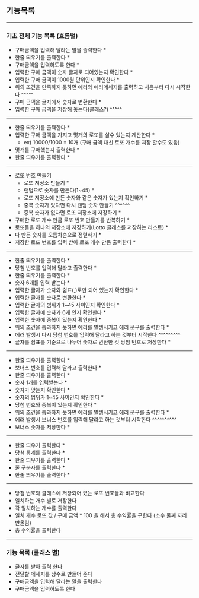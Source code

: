 ## 기능목록

------------------

### 기초 전체 기능 목록 (흐름별)

- 구매금액을 입력해 달라는 말을 출력한다 *
- 한줄 띄우기를 출력한다 *
- 구매금액을 입력하도록 한다 *
- 입력한 구매 금액이 숫자 글자로 되어있는지 확인한다 *
- 입력한 구매 금액이 1000원 단위인지 확인한다 *
- 위의 조건을 만족하지 못하면 에러와 에러메세지를 출력하고 처음부터 다시 시작한다 ^^^^^
- 구매 금액을 글자에서 숫자로 변환한다 *
- 입력한 구매 금액을 저장해 놓는다(클래스?) ^^^^^

------------------

- 한줄 띄우기를 출력한다 *
- 입력한 구매 금액을 가지고 몇개의 로또를 살수 있는지 계산한다 *
    - ex) 10000/1000 = 10개 (구매 금액 대신 로또 개수를 저장 할수도 있음)
- 몇개를 구매했는지 출력한다 *
- 한줄 띄우기를 출력한다 *

--------------------

- 로또 번호 만들기
    - 로또 저장소 만들기 *
    - 랜덤으로 숫자를 만든다(1~45) *
    - 로또 저장소에 만든 숫자와 같은 숫자가 있는지 확인하기 *
    - 중복 숫자가 있다면 다시 랜덤 숫자 만들기 ^^^^^^
    - 중복 숫자가 없다면 로또 저장소에 저장하기 *
- 구매한 로또 개수 만큼 로또 번호 만들기를 반복하기 *
- 로또들을 하나의 저장소에 저장하기(Lotto 클래스를 저장하는 리스트) *
- 다 만든 숫자를 오름차순으로 정렬하기 *
- 저장한 로또 번호를 입력 받아 로또 개수 만큼 출력한다 *

--------------------

- 한줄 띄우기를 출력한다 *
- 당첨 번호를 입력해 달라고 출력한다 *
- 한줄 띄우기를 출력한다 *
- 숫자 6개를 입력 받는다 *
- 입력한 글자가 숫자와 쉼표(,)로만 되어 있는지 확인한다 *
- 입력한 글자를 숫자로 변환한다 *
- 입력한 글자의 범위가 1~45 사이인지 확인한다 *
- 입력한 글자에 숫자가 6개 인지 확인한다 *
- 입력한 숫자에 중복이 있는지 확인한다 *
- 위의 조건을 통과하지 못하면 에러를 발생시키고 에러 문구를 출력한다 *
- 에러 발생시 다시 당첨 번호를 입력해 달라고 하는 것부터 시작한다 ^^^^^^^^^
- 글자를 쉼표를 기준으로 나누어 숫자로 변환한 것 당첨 번호로 저장한다 *

--------------------

- 한줄 띄우기를 출력한다 *
- 보너스 번호를 입력해 달라고 출력한다 *
- 한줄 띄우기를 출력한다 *
- 숫자 1개를 입력받는다 *
- 숫자가 맞는지 확인한다 *
- 숫자의 범위가 1~45 사이인지 확인한다 *
- 당첨 번호와 중복이 있는지 확인한다 *
- 위의 조건을 통과하지 못하면 에러를 발생시키고 에러 문구를 출력한다 *
- 에러 발생시 보너스 번호를 입력해 달라고 하는 것부터 시작한다 ^^^^^^^^^^
- 보너스 숫자를 저장한다 *

--------------------

- 한줄 띄우기 출력한다 *
- 당첨 통계를 출력한다 *
- 한줄 띄우기를 출력한다 *
- 줄 구분자를 출력한다 *
- 한줄 띄우기를 출력한다 *

--------------------

- 당첨 번호와 클래스에 저장되어 있는 로또 번호들과 비교한다
- 일치하는 개수 별로 저장한다
- 각 일치하는 개수를 출력한다
- 일치 개수 로또 값 / 구매 금액 * 100 을 해서 총 수익률을 구한다 (소수 둘째 자리 반올림)
- 총 수익률을 출력한다

--------------------

### 기능 목록 (클래스 별)

- 글자를 받아 출력 한다
- 전달할 메세지를 상수로 만들어 준다
- 구매금액을 입력해 달라는 말을 출력한다
- 구매금액을 입력하도록 한다